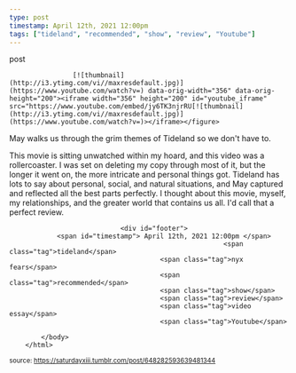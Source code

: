 ```yaml
---
type: post
timestamp: April 12th, 2021 12:00pm
tags: ["tideland", "recommended", "show", "review", "Youtube"]
---
```

post

                    [![thumbnail](http://i3.ytimg.com/vi/ /maxresdefault.jpg)](https://www.youtube.com/watch?v= ) data-orig-width="356" data-orig-height="200"><iframe width="356" height="200" id="youtube_iframe" src="https://www.youtube.com/embed/jy6TK3njrRU[![thumbnail](http://i3.ytimg.com/vi/ /maxresdefault.jpg)](https://www.youtube.com/watch?v= )></iframe></figure>
May walks us through the grim themes of Tideland so we don't have to.

This movie is sitting unwatched within my hoard, and this video was a rollercoaster.  I was set on deleting my copy through most of it, but the longer it went on, the more intricate and personal things got.  Tideland has lots to say about personal, social, and natural situations, and May captured and reflected all the best parts perfectly.  I thought about this movie, myself, my relationships, and the greater world that contains us all.  I'd call that a perfect review.

                
                
                
                
                
                
                                <div id="footer">
                <span id="timestamp"> April 12th, 2021 12:00pm </span>
                                                          <span class="tag">tideland</span>
                                          <span class="tag">nyx fears</span>
                                          <span class="tag">recommended</span>
                                          <span class="tag">show</span>
                                          <span class="tag">review</span>
                                          <span class="tag">video essay</span>
                                          <span class="tag">Youtube</span>
                                                    
            </body>
        </html>

        
<small>source: https://saturdayxiii.tumblr.com/post/648282593639481344</small>